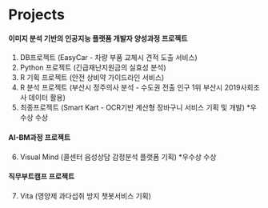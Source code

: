 # Projects
#### 이미지 분석 기반의 인공지능 플랫폼 개발자 양성과정 프로젝트
1. DB프로젝트 (EasyCar - 차량 부품 교체시 견적 도출 서비스)
2. Python 프로젝트 (긴급재난지원금의 실효성 분석)
3. R 기획 프로젝트 (안전 상비약 가이드라인 서비스)
4. R 분석 프로젝트 (부산시 정주의사 분석 - 수도권 전출 인구 1위 부산시 2019사회조사 데이터 활용)
5. 최종프로젝트 (Smart Kart - OCR기반 계산형 장바구니 서비스 기획 및 개발) *우수상 수상

#### AI-BM과정 프로젝트
6. Visual Mind (콜센터 음성상담 감정분석 플랫폼 기획) *우수상 수상

#### 직무부트캠프 프로젝트
7. Vita (영양제 과다섭취 방지 챗봇서비스 기획)

